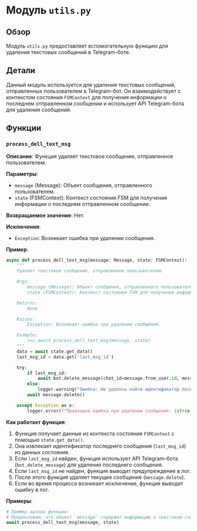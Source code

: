 # Модуль `utils.py`

## Обзор

Модуль `utils.py` предоставляет вспомогательную функцию для удаления текстовых сообщений в Telegram-боте.

## Детали

Данный модуль используется для удаления текстовых сообщений, отправленных пользователем в Telegram-бот. Он взаимодействует с контекстом состояния `FSMContext` для получения информации о последнем отправленном сообщении и использует API Telegram-бота для удаления сообщений.

## Функции

### `process_dell_text_msg`

**Описание**: Функция удаляет текстовое сообщение, отправленное пользователем.

**Параметры**:

- `message` (Message):  Объект сообщения, отправленного пользователем.
- `state` (FSMContext): Контекст состояния FSM для получения информации о последнем отправленном сообщении.

**Возвращаемое значение**: Нет.

**Исключения**:

- `Exception`: Возникает ошибка при удалении сообщения.

**Пример**:

```python
async def process_dell_text_msg(message: Message, state: FSMContext):
    """
    Удаляет текстовое сообщение, отправленное пользователем.

    Args:
        message (Message): Объект сообщения, отправленного пользователем.
        state (FSMContext): Контекст состояния FSM для получения информации о последнем отправленном сообщении.

    Returns:
        None

    Raises:
        Exception: Возникает ошибка при удалении сообщения.

    Example:
        >>> await process_dell_text_msg(message, state)
    """
    data = await state.get_data()
    last_msg_id = data.get('last_msg_id')

    try:
        if last_msg_id:
            await bot.delete_message(chat_id=message.from_user.id, message_id=last_msg_id)
        else:
            logger.warning("Ошибка: Не удалось найти идентификатор последнего сообщения для удаления.")
        await message.delete()

    except Exception as e:
        logger.error(f"Произошла ошибка при удалении сообщения: {str(e)}")
```

**Как работает функция**:

1. Функция получает данные из контекста состояния `FSMContext` с помощью `state.get_data()`.
2. Она извлекает идентификатор последнего сообщения (`last_msg_id`) из данных состояния.
3. Если `last_msg_id` найден, функция использует API Telegram-бота (`bot.delete_message`) для удаления последнего сообщения.
4. Если `last_msg_id` не найден, функция выводит предупреждение в лог.
5. После этого функция удаляет текущее сообщение (`message.delete`).
6. Если во время процесса возникает исключение, функция выводит ошибку в лог.

**Примеры**:

```python
# Пример вызова функции:
# Предположим, что объект `message` содержит информацию о текстовом сообщении, а `state` - о контексте FSM
await process_dell_text_msg(message, state)
```